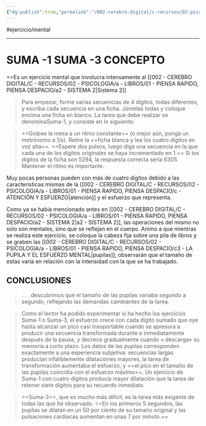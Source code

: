 ```yaml
---
{"dg-publish":true,"permalink":"/002-cerebro-digital/c-recursos/02-psicologia/a-libros/01-piensa-rapido-piensa-despacio/c2-suma-1-suma-3/"}
---
```


#ejercicio/mental

---
# SUMA -1 SUMA -3 CONCEPTO

==Es un ejercicio mental que involucra intensamente al [[002 - CEREBRO DIGITAL/C - RECURSOS/02 - PSICOLOGIA/a - LIBROS/01 - PIENSA RAPIDO, PIENSA DESPACIO/a2 - SISTEMA 2\|Sistema 2]]

> Para empezar, forme varias secuencias de 4 dígitos, todas diferentes, y escriba cada secuencia en una ficha. Júntelas todas y coloque encima una ficha en blanco. La tarea que debe realizar se denominaSuma-1, y consiste en lo siguiente:

>==Golpee la mesa a un ritmo constante== (o mejor aún, ponga un metrónomo a 1/s). Retire la ==ficha blanca y lea los cuatro dígitos en voz alta==. ==Espere dos pulsos, luego diga una secuencia en la que cada una de los dígitos originales se haya incrementado en 1.== Si los dígitos de la ficha son 5294, la respuesta correcta sería 6305. Mantener el ritmo es importante.

Muy pocas personas pueden con más de cuatro dígitos debido a las características mismas de la [[002 - CEREBRO DIGITAL/C - RECURSOS/02 - PSICOLOGIA/a - LIBROS/01 - PIENSA RAPIDO, PIENSA DESPACIO/c - ATENCIÓN Y ESFUERZO\|atención]] y el esfuerzo que representa.

Como ya se había mencionado antes en [[002 - CEREBRO DIGITAL/C - RECURSOS/02 - PSICOLOGIA/a - LIBROS/01 - PIENSA RAPIDO, PIENSA DESPACIO/a2 - SISTEMA 2\|a2 - SISTEMA 2]], las operaciones del mismo no solo son mentales, sino que se reflejan en el cuerpo. Animo a que mientras se realiza este ejercicio, se coloque la cabeza fija sobre una pila de libros y se graben las [[002 - CEREBRO DIGITAL/C - RECURSOS/02 - PSICOLOGIA/a - LIBROS/01 - PIENSA RAPIDO, PIENSA DESPACIO/c3 - LA PUPILA Y EL ESFUERZO MENTAL\|pupilas]]; observarán que el tamaño de estas varía en relación con la intensidad con la que se ha trabajado.

## CONCLUSIONES

> . . . descubrimos que el tamaño de las pupilas variaba segundo a segundo, reflejando las demandas cambiantes de la tarea.

> Como el lector ha podido experimentar si ha hecho los ejercicios Suma-1 o Suma-3, el esfuerzo crece con cada dígito sumado que oye hasta alcanzar un pico casi insoportable cuando se apresura a producir una secuencia transformada durante e inmediatamente después de la pausa, y decrece gradualmente cuando « descarga» su memoria a corto plazo. Los datos de las pupilas corresponden exactamente a una experiencia subjetiva: secuencias largas producían infaliblemente dilataciones mayores, la tarea de transformación aumentaba el esfuerzo, y ==el pico en el tamaño de las pupilas coincidía con el esfuerzo máximo==. Un ejercicio de Suma-1 con cuatro dígitos producía mayor dilatación que la tarea de retener siete dígitos para su recuerdo inmediato. 

> ==Suma-3==, que es mucho más difícil, es la tarea más exigente de todas las que he observado. ==En los primeros 5 segundos, las pupilas se dilatan en un 50 por ciento de su tamaño original y las pulsaciones cardíacas aumentan en unas 7 por minuto.==